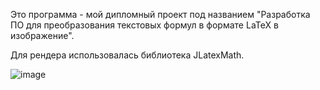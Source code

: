 Это программа - мой дипломный проект под названием "Разработка ПО для преобразования текстовых формул в формате LaTeX в изображение".

Для рендера использовалась библиотека JLatexMath.

![image](https://github.com/EkoRiri/PhotoFormula/assets/73614753/147e87c7-b895-4727-8e89-2fa474ea22a5)
